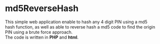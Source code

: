 # md5ReverseHash
This simple web application enable to hash any 4 digit PIN using a md5 hash function, 
as well as able to reverse hash a md5 code to find the origin PIN using a brute force approach. <br>
The code is written in <b>PHP</b> and <b>html</b>.
